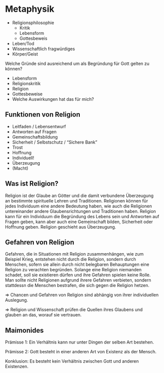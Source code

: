 # Metaphysik

- Religionsphilosophie
    - Kritik
    - Lebensform
    - Gottesbeweis
- Leben/Tod
- Wissenschaftlich fragwürdiges
- Körper/Geist

Welche Gründe sind ausreichend um als Begründung für Gott gelten zu können?

- Lebensform
- Religionskritik
- Religion
- Gottesbeweise
- Welche Auswirkungen hat das für mich?

## Funktionen von Religion

- Leitfaden / Lebensentwurf
- Antworten auf Fragen
- Gemeinschaftsbildung
- Sicherheit / Selbstschutz / “Sichere Bank”
- Trost
- Hoffnung
- Individuell!
- Überzeugung
- (Macht)

## Was ist Religion?

Religion ist der Glaube an Götter und die damit verbundene Überzeugung an bestimmte spirituelle Lehren und Traditionen. Religionen können für jedes Individuum eine andere Bedeutung haben, wie auch die Religionen untereinander andere Glaubensrichtungen und Traditionen haben. Religion kann für ein Individuum die Begründung des Lebens sein und Antworten auf Fragen geben, kann aber auch eine Gemeinschaft bilden, Sicherheit oder Hoffnung geben. Religion geschieht aus Überzeugung.

## Gefahren von Religion

Gefahren, die in Situationen mit Religion zusammenhängen, wie zum Beispiel Krieg, entstehen nicht durch die Religion, sondern durch Menschen, sofern sie allein durch nicht belegbaren Behauptungen eine Religion zu verachten begründen. Solange eine Religion niemanden schadet, soll sie existieren dürfen und ihre Gefahren spielen keine Rolle. Man sollte nicht Religionen aufgrund ihrere Gefahren verbieten, sondern stattdessn die Menschen bestrafen, die sich gegen die Religion hetzen.

⇒ Chancen und Gefahren von Religion sind abhängig von ihrer individuellen Auslegung.

⇒ Religion und Wissenschaft prüfen die Quellen ihres Glaubens und glauben an das, worauf sie vertrauen.

## Maimonides

Prämisse 1: Ein Verhältnis kann nur unter Dingen der selben Art bestehen.

Prämisse 2: Gott besteht in einer anderen Art von Existenz als der Mensch.

Konklusion: Es besteht kein Verhältnis zwischen Gott und anderen Existenzen.